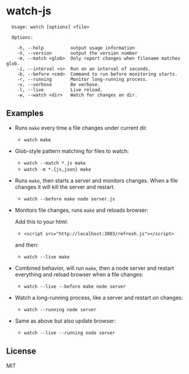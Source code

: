 
# watch-js

```
  Usage: watch [options] <file>

  Options:

    -h, --help          output usage information
    -V, --version       output the version number
    -m, --match <glob>  Only report changes when filename matches glob.
    -i, --interval <s>  Run on an interval of seconds.
    -b, --before <cmd>  Command to run before monitoring starts.
    -r, --running       Monitor long-running process.
    -v, --verbose       Be verbose.
    -l, --live          Live reload.
    -w, --watch <dir>   Watch for changes on dir.
```

## Examples

- Runs `make` every time a file changes
under current dir.

  - `watch make`

- Glob-style pattern matching for files to watch:

  - `watch --match *.js make`
  - `watch -m *.{js,json} make`

- Runs `make`, then starts a server and monitors changes.
When a file changes it will kill the server and restart.

  - `watch --before make node server.js`

- Monitors file changes, runs `make` and reloads browser:

  Add this to your html:

  - `<script src="http://localhost:3003/refresh.js"></script>`

  and then:

  - `watch --live make`

- Combined behavior, will run `make`, then a node server and
restart everything and reload browser when a file changes:

  - `watch --live --before make node server`

- Watch a long-running process, like a server and restart
on changes:

  - `watch --running node server`

- Same as above but also update browser:

  - `watch --live --running node server`

## License

MIT
